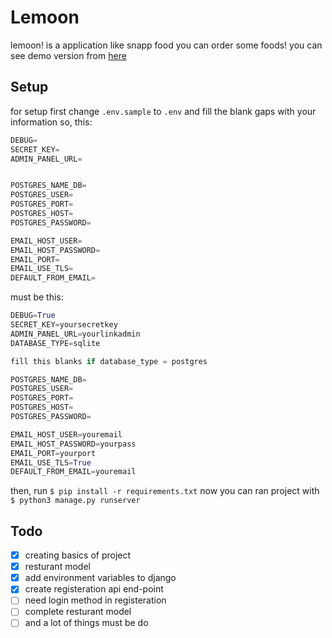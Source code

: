# Lemoon
lemoon! is a application like snapp food you can order some foods!
you can see demo version from [here](https://lemoonad.herokuapp.com/)
## Setup
for setup first change `.env.sample` to `.env`
and fill the blank gaps with your information
so, this:
```python
DEBUG=
SECRET_KEY=
ADMIN_PANEL_URL=


POSTGRES_NAME_DB=
POSTGRES_USER=
POSTGRES_PORT=
POSTGRES_HOST=
POSTGRES_PASSWORD=

EMAIL_HOST_USER=
EMAIL_HOST_PASSWORD=
EMAIL_PORT=
EMAIL_USE_TLS=
DEFAULT_FROM_EMAIL=
```
must be this:
```python
DEBUG=True
SECRET_KEY=yoursecretkey
ADMIN_PANEL_URL=yourlinkadmin
DATABASE_TYPE=sqlite 

fill this blanks if database_type = postgres

POSTGRES_NAME_DB=
POSTGRES_USER=
POSTGRES_PORT=
POSTGRES_HOST=
POSTGRES_PASSWORD=

EMAIL_HOST_USER=youremail
EMAIL_HOST_PASSWORD=yourpass
EMAIL_PORT=yourport
EMAIL_USE_TLS=True
DEFAULT_FROM_EMAIL=youremail
```
then, run `$ pip install -r requirements.txt`
now you can ran project with `$ python3 manage.py runserver`
## Todo
- [x] creating basics of project
- [x] resturant model
- [x] add environment variables to django
- [x] create registeration api end-point
- [ ] need login method in registeration
- [ ] complete resturant model 
- [ ] and a lot of things must be do
